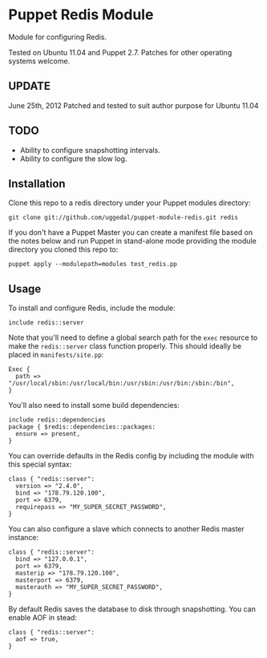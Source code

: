 Puppet Redis Module
===================

Module for configuring Redis.

Tested on Ubuntu 11.04 and Puppet 2.7. 
Patches for other operating systems welcome.

UPDATE
----

June 25th, 2012
Patched and tested to suit author purpose for Ubuntu 11.04


TODO
----

* Ability to configure snapshotting intervals.
* Ability to configure the slow log.


Installation
------------

Clone this repo to a redis directory under your Puppet
modules directory:

    git clone git://github.com/uggedal/puppet-module-redis.git redis

If you don't have a Puppet Master you can create a manifest file
based on the notes below and run Puppet in stand-alone mode
providing the module directory you cloned this repo to:

    puppet apply --modulepath=modules test_redis.pp


Usage
-----

To install and configure Redis, include the module:

    include redis::server

Note that you'll need to define a global search path for the `exec`
resource to make the `redis::server` class function properly. This
should ideally be placed in `manifests/site.pp`:

    Exec {
      path => "/usr/local/sbin:/usr/local/bin:/usr/sbin:/usr/bin:/sbin:/bin",
    }

You'll also need to install some build dependencies:

    include redis::dependencies
    package { $redis::dependencies::packages:
      ensure => present,
    }

You can override defaults in the Redis config by including
the module with this special syntax:

    class { "redis::server":
      version => "2.4.0",
      bind => "178.79.120.100",
      port => 6379,
      requirepass => "MY_SUPER_SECRET_PASSWORD",
    }

You can also configure a slave which connects to another Redis master
instance:

    class { "redis::server":
      bind => "127.0.0.1",
      port => 6379,
      masterip => "178.79.120.100",
      masterport => 6379,
      masterauth => "MY_SUPER_SECRET_PASSWORD",
    }

By default Redis saves the database to disk through snapshotting. You can
enable AOF in stead:

    class { "redis::server":
      aof => true,
    }
